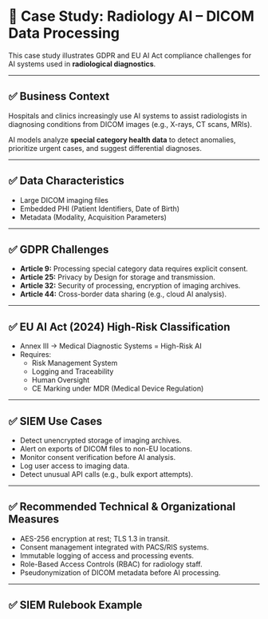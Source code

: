 # 📌 Case Study: Radiology AI – DICOM Data Processing

This case study illustrates GDPR and EU AI Act compliance challenges for AI systems used in **radiological diagnostics**.

---

## ✅ Business Context

Hospitals and clinics increasingly use AI systems to assist radiologists in diagnosing conditions from DICOM images (e.g., X-rays, CT scans, MRIs).  

AI models analyze **special category health data** to detect anomalies, prioritize urgent cases, and suggest differential diagnoses.  

---

## ✅ Data Characteristics

- Large DICOM imaging files
- Embedded PHI (Patient Identifiers, Date of Birth)
- Metadata (Modality, Acquisition Parameters)

---

## ✅ GDPR Challenges

- **Article 9:** Processing special category data requires explicit consent.
- **Article 25:** Privacy by Design for storage and transmission.
- **Article 32:** Security of processing, encryption of imaging archives.
- **Article 44:** Cross-border data sharing (e.g., cloud AI analysis).

---

## ✅ EU AI Act (2024) High-Risk Classification

- Annex III → Medical Diagnostic Systems = High-Risk AI
- Requires:
  - Risk Management System
  - Logging and Traceability
  - Human Oversight
  - CE Marking under MDR (Medical Device Regulation)

---

## ✅ SIEM Use Cases

- Detect unencrypted storage of imaging archives.
- Alert on exports of DICOM files to non-EU locations.
- Monitor consent verification before AI analysis.
- Log user access to imaging data.
- Detect unusual API calls (e.g., bulk export attempts).

---

## ✅ Recommended Technical & Organizational Measures

- AES-256 encryption at rest; TLS 1.3 in transit.
- Consent management integrated with PACS/RIS systems.
- Immutable logging of access and processing events.
- Role-Based Access Controls (RBAC) for radiology staff.
- Pseudonymization of DICOM metadata before AI processing.

---

## ✅ SIEM Rulebook Example


